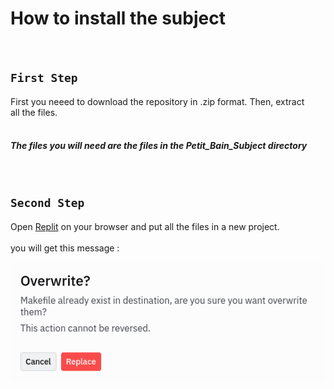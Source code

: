 # How to install the subject

<br/>

## `First Step`

First you neeed to download the repository in .zip format. Then, extract\
all the files.
<br/><br/>


##### *The files you will need are the files in the Petit_Bain_Subject directory*

<br/>

## `Second Step`

Open [Replit](https://replit.com/) on your browser and put all the files in a new project.\
<br/>
you will get this message :

<img src='assets/Overwrite.png'>